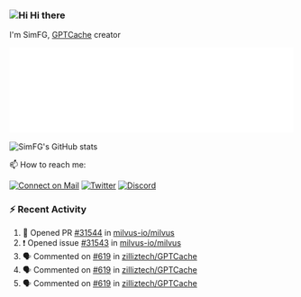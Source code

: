 ### <img src='https://qpluspicture.oss-cn-beijing.aliyuncs.com/6LjjQA/Hi.gif' alt='Hi' width="24"/> Hi there

I'm SimFG, [GPTCache](https://github.com/zilliztech/GPTCache) creator

![Metrics 👋](/metrics.plugin.followup.user.svg)

![SimFG's GitHub stats](https://github-readme-stats.vercel.app/api?username=SimFG&show_icons=true&theme=radical&count_private=true)

📫 How to reach me:

[![Connect on Mail](https://img.shields.io/badge/Ask%20me-anything-1abc9c.svg)](mailto:1142838399@qq.com)
[![Twitter](https://img.shields.io/twitter/follow/FogSim?style=social)](https://twitter.com/FogSim)
[![Discord](https://img.shields.io/discord/1092648432495251507?label=Discord&logo=discord)](https://discord.gg/Q8C6WEjSWV)

### :zap: Recent Activity

<!--START_SECTION:activity-->
1. 💪 Opened PR [#31544](https://github.com/milvus-io/milvus/pull/31544) in [milvus-io/milvus](https://github.com/milvus-io/milvus)
2. ❗️ Opened issue [#31543](https://github.com/milvus-io/milvus/issues/31543) in [milvus-io/milvus](https://github.com/milvus-io/milvus)
3. 🗣 Commented on [#619](https://github.com/zilliztech/GPTCache/issues/619) in [zilliztech/GPTCache](https://github.com/zilliztech/GPTCache)
4. 🗣 Commented on [#619](https://github.com/zilliztech/GPTCache/issues/619) in [zilliztech/GPTCache](https://github.com/zilliztech/GPTCache)
5. 🗣 Commented on [#619](https://github.com/zilliztech/GPTCache/issues/619) in [zilliztech/GPTCache](https://github.com/zilliztech/GPTCache)
<!--END_SECTION:activity-->

